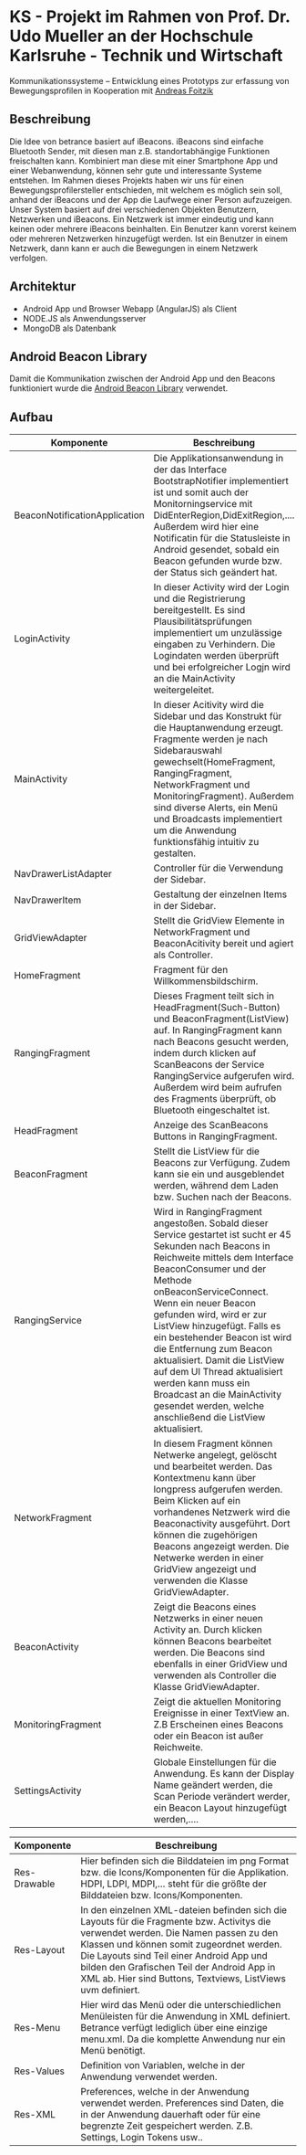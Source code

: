  # KS - Projekt im Rahmen von Prof. Dr. Udo Mueller an der Hochschule Karlsruhe - Technik und Wirtschaft
 
Kommunikationssysteme – Entwicklung eines Prototyps zur erfassung von Bewegungsprofilen in Kooperation mit [Andreas Foitzik](https://github.com/andreasfoitzik/KS)

## Beschreibung
Die Idee von betrance basiert auf iBeacons. iBeacons sind einfache Bluetooth Sender, mit diesen man z.B. standortabhängige Funktionen freischalten kann. Kombiniert man diese mit einer Smartphone App und einer Webanwendung, können sehr gute und interessante Systeme entstehen. 
Im Rahmen dieses Projekts haben wir uns für einen Bewegungsprofilersteller entschieden, mit welchem es möglich sein soll, anhand der iBeacons und der App die Laufwege einer Person aufzuzeigen. Unser System basiert auf drei verschiedenen Objekten Benutzern, Netzwerken und iBeacons.
Ein Netzwerk ist immer eindeutig und kann keinen oder mehrere iBeacons beinhalten. Ein Benutzer kann vorerst keinem oder mehreren Netzwerken hinzugefügt werden. Ist ein Benutzer in einem Netzwerk, dann kann er auch die Bewegungen in einem Netzwerk verfolgen.  

## Architektur

* Android App und Browser Webapp (AngularJS) als Client
* NODE.JS als Anwendungsserver
* MongoDB als Datenbank

## Android Beacon Library

Damit die Kommunikation zwischen der Android App und den Beacons funktioniert wurde die [Android Beacon Library](https://altbeacon.github.io/android-beacon-library/index.html) verwendet.

## Aufbau


Komponente |      Beschreibung     
-------------- | ------------ 
BeaconNotificationApplication      |     Die Applikationsanwendung in der das Interface BootstrapNotifier implementiert ist und somit auch der Monitorningservice mit DidEnterRegion,DidExitRegion,.... Außerdem wird hier eine Notificatin für die Statusleiste in Android gesendet, sobald ein Beacon gefunden wurde bzw. der Status sich geändert hat.     
LoginActivity      |     In dieser Activity wird der Login und die Registrierung bereitgestellt. Es sind Plausibilitätsprüfungen implementiert um unzulässige eingaben zu Verhindern. Die Logindaten werden überprüft und bei erfolgreicher Logjn wird an die MainActivity weitergeleitet.
MainActivity      |     In dieser Acitivity wird die Sidebar und das Konstrukt für die Hauptanwendung erzeugt. Fragmente werden je nach Sidebarauswahl gewechselt(HomeFragment, RangingFragment, NetworkFragment und MonitoringFragment). Außerdem sind diverse Alerts, ein Menü und Broadcasts implementiert um die Anwendung funktionsfähig intuitiv zu gestalten.
NavDrawerListAdapter      |     Controller für die Verwendung der Sidebar.
NavDrawerItem      |     Gestaltung der einzelnen Items in der Sidebar. 
GridViewAdapter      |     Stellt die GridView Elemente in NetworkFragment und BeaconAcitivity bereit und agiert als Controller.  
HomeFragment      |     Fragment für den Willkommensbildschirm.
RangingFragment      |     Dieses Fragment teilt sich in HeadFragment(Such-Button) und BeaconFragment(ListView) auf. In RangingFragment kann nach Beacons gesucht werden, indem durch klicken auf ScanBeacons der Service RangingService aufgerufen wird. Außerdem wird beim aufrufen des Fragments überprüft, ob Bluetooth eingeschaltet ist. 
HeadFragment      |     Anzeige des ScanBeacons Buttons in RangingFragment.
BeaconFragment      |     Stellt die ListView für die Beacons zur Verfügung. Zudem kann sie ein und ausgeblendet werden, während dem Laden bzw. Suchen nach der Beacons.
RangingService      |     Wird in RangingFragment angestoßen. Sobald dieser Service gestartet ist sucht er 45 Sekunden nach Beacons in Reichweite mittels dem Interface BeaconConsumer und der Methode onBeaconServiceConnect. Wenn ein neuer Beacon gefunden wird, wird er zur ListView hinzugefügt. Falls es ein bestehender Beacon ist wird die Entfernung zum Beacon aktualisiert. Damit die ListView auf dem UI Thread aktualisiert werden kann muss ein Broadcast an die MainActivity gesendet werden, welche anschließend die ListView aktualisiert.
NetworkFragment      |     In diesem Fragment können Netwerke angelegt, gelöscht und bearbeitet werden. Das Kontextmenu kann über longpress aufgerufen werden. Beim Klicken auf ein vorhandenes Netzwerk wird die Beaconactivity ausgeführt. Dort können die zugehörigen Beacons angezeigt werden. Die Netwerke werden in einer GridView angezeigt und verwenden die Klasse GridViewAdapter. 
BeaconActivity      |     Zeigt die Beacons eines Netzwerks in einer neuen Activity an. Durch klicken können Beacons bearbeitet werden. Die Beacons sind ebenfalls in einer GridView und verwenden als Controller die Klasse GridViewAdapter.  
MonitoringFragment      |     Zeigt die aktuellen Monitoring Ereignisse in einer TextView an. Z.B Erscheinen eines Beacons oder ein Beacon ist außer Reichweite. 
SettingsActivity      |     Globale Einstellungen für die Anwendung. Es kann der Display Name geändert werden, die Scan Periode verändert werder, ein Beacon Layout hinzugefügt werden,….
   
 
Komponente |      Beschreibung     
-------------- | ------------ 
Res-Drawable |Hier befinden sich die Bilddateien im png Format bzw. die Icons/Komponenten für die Applikation. HDPI, LDPI, MDPI,… steht für die größte der Bilddateien bzw. Icons/Komponenten.
Res-Layout | In den einzelnen XML-dateien befinden sich die Layouts für die Fragmente bzw. Activitys die verwendet werden. Die Namen passen zu den Klassen und können somit zugeordnet werden. Die Layouts sind Teil einer Android App und bilden den Grafischen Teil der Android App in XML ab. Hier sind Buttons, Textviews, ListViews uvm definiert. 
Res-Menu | Hier wird das Menü oder die unterschiedlichen Menüleisten für die Anwendung in XML definiert. Betrance verfügt lediglich über eine einzige menu.xml. Da die komplette Anwendung nur ein Menü benötigt.
Res-Values | Definition von Variablen, welche in der Anwendung verwendet werden. 
Res-XML | Preferences, welche in der Anwendung verwendet werden. Preferences sind Daten, die in der Anwendung dauerhaft oder für eine begrenzte Zeit gespeichert werden. Z.B. Settings, Login Tokens usw..


